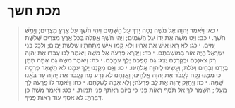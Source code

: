 # מכת חשך

> י כא: וַיֹּאמֶר יְהוָה אֶל מֹשֶׁה נְטֵה יָדְךָ עַל הַשָּׁמַיִם וִיהִי חֹשֶׁךְ עַל אֶרֶץ מִצְרָיִם; וְיָמֵשׁ חֹשֶׁךְ.
> י כב: וַיֵּט מֹשֶׁה אֶת יָדוֹ עַל הַשָּׁמָיִם; וַיְהִי חֹשֶׁךְ אֲפֵלָה בְּכָל אֶרֶץ מִצְרַיִם שְׁלֹשֶׁת יָמִים.
> י כג: לֹא רָאוּ אִישׁ אֶת אָחִיו וְלֹא קָמוּ אִישׁ מִתַּחְתָּיו שְׁלֹשֶׁת יָמִים; וּלְכָל בְּנֵי יִשְׂרָאֵל הָיָה אוֹר בְּמוֹשְׁבֹתָם.
> י כד: וַיִּקְרָא פַרְעֹה אֶל מֹשֶׁה וַיֹּאמֶר לְכוּ עִבְדוּ אֶת יְהוָה רַק צֹאנְכֶם וּבְקַרְכֶם יֻצָּג:  גַּם טַפְּכֶם יֵלֵךְ עִמָּכֶם.
> י כה: וַיֹּאמֶר מֹשֶׁה גַּם אַתָּה תִּתֵּן בְּיָדֵנוּ זְבָחִים וְעֹלֹת; וְעָשִׂינוּ לַיהוָה אֱלֹהֵינוּ.
> י כו: וְגַם מִקְנֵנוּ יֵלֵךְ עִמָּנוּ לֹא תִשָּׁאֵר פַּרְסָה כִּי מִמֶּנּוּ נִקַּח לַעֲבֹד אֶת יְהוָה אֱלֹהֵינוּ; וַאֲנַחְנוּ לֹא נֵדַע מַה נַּעֲבֹד אֶת יְהוָה עַד בֹּאֵנוּ שָׁמָּה.
> י כז: וַיְחַזֵּק יְהוָה אֶת לֵב פַּרְעֹה; וְלֹא אָבָה לְשַׁלְּחָם.
> י כח: וַיֹּאמֶר לוֹ פַרְעֹה לֵךְ מֵעָלָי; הִשָּׁמֶר לְךָ אַל תֹּסֶף רְאוֹת פָּנַי כִּי בְּיוֹם רְאֹתְךָ פָנַי תָּמוּת.
> י כט: וַיֹּאמֶר מֹשֶׁה כֵּן דִּבַּרְתָּ:  לֹא אֹסִף עוֹד רְאוֹת פָּנֶיךָ. 
 

